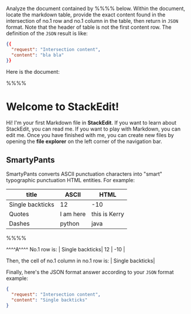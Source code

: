 Analyze the document contained by %%%% below. Within the document, locate the markdown table, provide the exact content found in the intersection of no.1 row and no.1 column in the table, then return in `JSON` format. Note that the header of table is not the first content row. The definition of the `JSON` result is like:
```json
{{
  "request": "Intersection content",
  "content": "bla bla"
}}
```

Here is the document:

%%%%
# Welcome to StackEdit!

Hi! I'm your first Markdown file in **StackEdit**. If you want to learn about StackEdit, you can read me. If you want to play with Markdown, you can edit me. Once you have finished with me, you can create new files by opening the **file explorer** on the left corner of the navigation bar.

## SmartyPants

SmartyPants converts ASCII punctuation characters into "smart" typographic punctuation HTML entities. For example:

|        title        |ASCII                          |HTML                         |
|----------------|-------------------------------|-----------------------------|
| Single backticks| 12          | -10          |
| Quotes          | I am here            | this is Kerry            |
| Dashes          | python|java|

%%%%


^^^^A^^^^
No.1 row is:
| Single backticks| 12          | -10          |

Then, the cell of no.1 column in no.1 row is: 
| Single backticks|

Finally, here's the JSON format answer according to your `JSON` format example:
```json
{
  "request": "Intersection content",
  "content": "Single backticks"
}
```